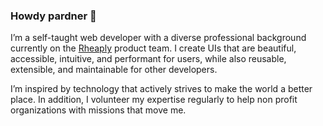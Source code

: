 ### Howdy pardner 🤠

I’m a self-taught web developer with a diverse professional background currently on the [Rheaply](https://rheaply.com) product team. I create UIs that are beautiful, accessible, intuitive, and performant for users, while also reusable, extensible, and maintainable for other developers.

I’m inspired by technology that actively strives to make the world a better place. In addition, I volunteer my expertise regularly to help non profit organizations with missions that move me.

<!--
**nickharriscodes/nickharriscodes** is a ✨ _special_ ✨ repository because its `README.md` (this file) appears on your GitHub profile.

Here are some ideas to get you started:

- 🔭 I’m currently working on ...
- 🌱 I’m currently learning ...
- 👯 I’m looking to collaborate on ...
- 🤔 I’m looking for help with ...
- 💬 Ask me about ...
- 📫 How to reach me: ...
- 😄 Pronouns: ...
- ⚡ Fun fact: ...
-->
